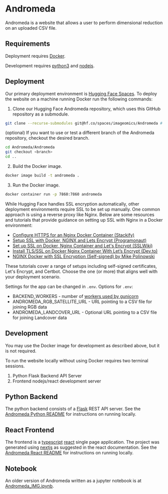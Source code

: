 # Andromeda
Andromeda is a website that allows a user to perform dimensional reduction on an uploaded CSV file.

## Requirements
Deployment requires [Docker](https://www.docker.com/).

Development requires [python3](https://www.python.org/) and [nodejs](https://nodejs.org/).

## Deployment
Our primary deployment environment is [Hugging Face Spaces](https://huggingface.co/spaces/imageomics/Andromeda).
To deploy the website on a machine running Docker run the following commands:
1. Clone our Hugging Face Andromeda repository, which uses this GitHub repository as a submodule.
```bash
git clone --recurse-submodules git@hf.co/spaces/imageomics/Andromeda # or use https://huggingface.co/spaces/imageomics/Andromeda
```
(optional) If you want to use or test a different branch of the Andromeda repository, checkout the desired branch.
```bash
cd Andromeda/Andromeda
git checkout <branch>
cd ..
```
2. Build the Docker image.
```bash
docker image build -t andromeda .
```
3. Run the Docker image.
```bash
docker container run -p 7860:7860 andromeda
```

While Hugging Face handles SSL encryption automatically, other deployment environments require SSL to be set up manually. One common approach is using a reverse proxy like Nginx. Below are some resources and tutorials that provide guidance on setting up SSL with Nginx in a Docker environment:

- [Configure HTTPS for an Nginx Docker Container (Stackify)](https://stackify.com/how-to-configure-https-for-an-nginx-docker-container/)​
- [Setup SSL with Docker, NGINX and Lets Encrypt (Programonaut)​](https://www.programonaut.com/setup-ssl-with-docker-nginx-and-lets-encrypt/)
- [Set up SSL on Docker, Nginx Container and Let's Encrypt (SSLWiki)](https://sslwiki.org/set-up-ssl-on-docker-nginx-and-lets-encrypt/)
- [Install TLS/SSL on Docker Nginx Container With Let’s Encrypt (Dev.to)](https://dev.to/macelux/how-to-install-tlsssl-on-docker-nginx-container-with-lets-encrypt-34c5)
- [NGINX Docker with SSL Encryption (Self-signed) by Mike Polinowski​](https://mpolinowski.github.io/docs/DevOps/NGINX/2020-08-27--nginx-docker-ssl-certs-self-signed/2020-08-27/)

These tutorials cover a range of setups including self-signed certificates, Let's Encrypt, and Certbot. Choose the one (or more) that aligns well with your deployment scenario.

Settings for the app can be changed in `.env`.
Options for `.env`:
- BACKEND_WORKERS - number of [workers used by gunicorn](https://docs.gunicorn.org/en/latest/run.html#commonly-used-arguments)
- ANDROMEDA_RGB_SATELLITE_URL - URL pointing to a CSV file for joining RGB data
- ANDROMEDA_LANDCOVER_URL - Optional URL pointing to a CSV file for joining Landcover data

## Development
You may use the Docker image for development as described above, but it is not required.

To run the website locally without using Docker requires two terminal sessions.
1. Python Flask Backend API Server 
2. Frontend nodejs/react development server

## Python Backend
The python backend consists of a [Flask](https://flask.palletsprojects.com/en/2.3.x/quickstart/#a-minimal-application) REST API server.
See the [Andromeda Python README](andromeda/README.md) for instructions on running locally.

## React Frontend
The frontend is a [typescript](https://www.typescriptlang.org/) [react](https://react.dev/) single page application.
The project was generated using [nextjs](https://nextjs.org/docs) as suggested in the react documentation.
See the [Andromeda React README](andromeda-ui/README.md) for instructions on running locally.

## Notebook
An older version of Andromeda written as a jupyter notebook is at [Andromeda_IMG.ipynb](Andromeda_IMG.ipynb).
